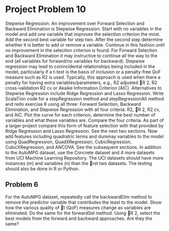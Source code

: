 # Project Problem 10 

Stepwise Regression. An improvement over Forward Selection and Backward Elimination is Stepwise
Regression. Start with no variables in the model and add one variable that improves the selection
criterion the most. Add the second best variable for step two. After the second step determine
whether it is better to add or remove a variable. Continue in this fashion until no improvement in the
selection criterion is found. For Forward Selection and Backward Elimination it may instructive to
continue all the way to the end (all variables for forward/no variables for backward).
Stepwise regression may lead to conincidental relationships being included in the model, particularly
if a t-test is the basis of inclusion or a penalty-free QoF measure such as R2 is used. Typically, this
approach is used when there a penalty for having extra variables/parameters, e.g., R2 adjusted R
2,
R2 cross-validation R2
cv or Akaike Information Criterion (AIC). Alternatives to Stepwise Regression
include Ridge Regression and Lasso Regression.
Write ScalaTion code for a stepRegression method and stepRegressionAll method and redo
exercise 6 using all three: Forward Selection, Backward Elimination, and Stepwise Regression with all
four criteria: R2, R
2, R2
cv, and AIC. Plot the curve for each criterion, determine the best number of
variables and what these variables are. Compare the four criteria.
As part of a larger project compare this form of feature selection with that provided by Ridge Regression
and Lasso Regression. See the next two sections.
Now add features including quadratric terms and dummay variables to the model using QuadRegression,
QuadXRegression, CubicRegression, CubicXRegression, and ANCOVA. See the subsequent sections.
In addition to the AutoMPG dataset, use the Concrete dataset and 4 more datasets from UCI Machine
Learning Repository. The UCI datasets should have more instances (m) and variables (n) than the
rst two datasets. The testing should also be done in R or Python.

## Problem 6

For the AutoMPG dataset, repeatedly call the backwardElim method to remove the predictor variable
that contributes the least to the model. Show how the various quality of t (QoF) measures change as
variables are eliminated. Do the same for the forwardSel method. Using R
2, select the best models
from the forward and backward approaches. Are they the same?